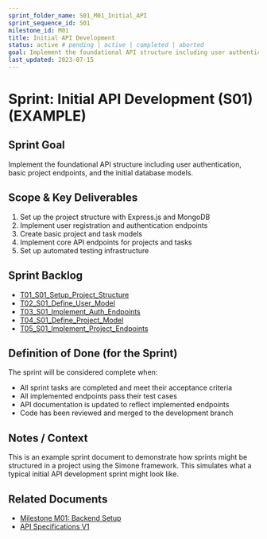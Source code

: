 ```yaml
---
sprint_folder_name: S01_M01_Initial_API
sprint_sequence_id: S01
milestone_id: M01
title: Initial API Development
status: active # pending | active | completed | aborted
goal: Implement the foundational API structure including user authentication, basic project endpoints, and the initial database models.
last_updated: 2023-07-15
---
```


# Sprint: Initial API Development (S01) (EXAMPLE)

## Sprint Goal

Implement the foundational API structure including user authentication, basic project endpoints, and the initial database models.

## Scope & Key Deliverables

1. Set up the project structure with Express.js and MongoDB
2. Implement user registration and authentication endpoints
3. Create basic project and task models
4. Implement core API endpoints for projects and tasks
5. Set up automated testing infrastructure

## Sprint Backlog

- [T01_S01_Setup_Project_Structure](./T01_S01_Setup_Project_Structure.md)
- [T02_S01_Define_User_Model](./T02_S01_Define_User_Model.md)
- [T03_S01_Implement_Auth_Endpoints](./T03_S01_Implement_Auth_Endpoints.md)
- [T04_S01_Define_Project_Model](./T04_S01_Define_Project_Model.md)
- [T05_S01_Implement_Project_Endpoints](./T05_S01_Implement_Project_Endpoints.md)

## Definition of Done (for the Sprint)

The sprint will be considered complete when:

- All sprint tasks are completed and meet their acceptance criteria
- All implemented endpoints pass their test cases
- API documentation is updated to reflect implemented endpoints
- Code has been reviewed and merged to the development branch

## Notes / Context

This is an example sprint document to demonstrate how sprints might be structured in a project using the Simone framework. This simulates what a typical initial API development sprint might look like.

## Related Documents

- [Milestone M01: Backend Setup](../../02_REQUIREMENTS/M01_Backend_Setup/M01_milestone_meta.md)
- [API Specifications V1](../../02_REQUIREMENTS/M01_Backend_Setup/SPECS_API_V1.md)
